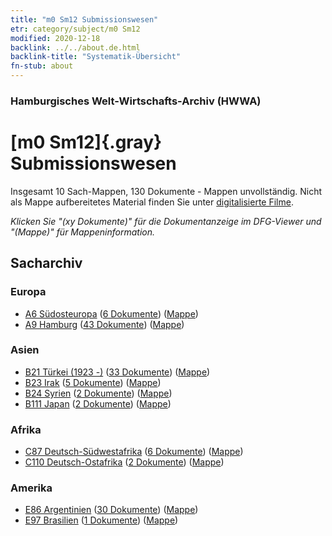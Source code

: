 ```yaml
---
title: "m0 Sm12 Submissionswesen"
etr: category/subject/m0 Sm12
modified: 2020-12-18
backlink: ../../about.de.html
backlink-title: "Systematik-Übersicht"
fn-stub: about
---
```


### Hamburgisches Welt-Wirtschafts-Archiv (HWWA)
# [m0 Sm12]{.gray}&#8201; Submissionswesen&#160; 




Insgesamt 10 Sach-Mappen, 130 Dokumente - Mappen unvollständig.
Nicht als Mappe aufbereitetes Material finden Sie unter [digitalisierte Filme](/film/h1_sh).

_Klicken Sie "(xy Dokumente)" für die Dokumentanzeige im DFG-Viewer und "(Mappe)" für Mappeninformation._

## Sacharchiv




### Europa

- [A6 Südosteuropa](../../../geo/about.de.html#A6) (<a href="https://dfg-viewer.de/show/?tx_dlf[id]=https://pm20.zbw.eu/mets/sh/1409xx/140900/1449xx/144923/public.mets.de.xml" target="_blank">6 Dokumente</a>) ([Mappe](http://purl.org/pressemappe20/folder/sh/140900,144923))
- [A9 Hamburg](../../../geo/about.de.html#A9) (<a href="https://dfg-viewer.de/show/?tx_dlf[id]=https://pm20.zbw.eu/mets/sh/1409xx/140905/1449xx/144923/public.mets.de.xml" target="_blank">43 Dokumente</a>) ([Mappe](http://purl.org/pressemappe20/folder/sh/140905,144923))

### Asien

- [B21 Türkei (1923 -)](../../../geo/about.de.html#B21) (<a href="https://dfg-viewer.de/show/?tx_dlf[id]=https://pm20.zbw.eu/mets/sh/1411xx/141111/1449xx/144923/public.mets.de.xml" target="_blank">33 Dokumente</a>) ([Mappe](http://purl.org/pressemappe20/folder/sh/141111,144923))
- [B23 Irak](../../../geo/about.de.html#B23) (<a href="https://dfg-viewer.de/show/?tx_dlf[id]=https://pm20.zbw.eu/mets/sh/1411xx/141113/1449xx/144923/public.mets.de.xml" target="_blank">5 Dokumente</a>) ([Mappe](http://purl.org/pressemappe20/folder/sh/141113,144923))
- [B24 Syrien](../../../geo/about.de.html#B24) (<a href="https://dfg-viewer.de/show/?tx_dlf[id]=https://pm20.zbw.eu/mets/sh/1411xx/141114/1449xx/144923/public.mets.de.xml" target="_blank">2 Dokumente</a>) ([Mappe](http://purl.org/pressemappe20/folder/sh/141114,144923))
- [B111 Japan](../../../geo/about.de.html#B111) (<a href="https://dfg-viewer.de/show/?tx_dlf[id]=https://pm20.zbw.eu/mets/sh/1412xx/141272/1449xx/144923/public.mets.de.xml" target="_blank">2 Dokumente</a>) ([Mappe](http://purl.org/pressemappe20/folder/sh/141272,144923))

### Afrika

- [C87 Deutsch-Südwestafrika](../../../geo/about.de.html#C87) (<a href="https://dfg-viewer.de/show/?tx_dlf[id]=https://pm20.zbw.eu/mets/sh/1414xx/141450/1449xx/144923/public.mets.de.xml" target="_blank">6 Dokumente</a>) ([Mappe](http://purl.org/pressemappe20/folder/sh/141450,144923))
- [C110 Deutsch-Ostafrika](../../../geo/about.de.html#C110) (<a href="https://dfg-viewer.de/show/?tx_dlf[id]=https://pm20.zbw.eu/mets/sh/1414xx/141471/1449xx/144923/public.mets.de.xml" target="_blank">2 Dokumente</a>) ([Mappe](http://purl.org/pressemappe20/folder/sh/141471,144923))

### Amerika

- [E86 Argentinien](../../../geo/about.de.html#E86) (<a href="https://dfg-viewer.de/show/?tx_dlf[id]=https://pm20.zbw.eu/mets/sh/1416xx/141692/1449xx/144923/public.mets.de.xml" target="_blank">30 Dokumente</a>) ([Mappe](http://purl.org/pressemappe20/folder/sh/141692,144923))
- [E97 Brasilien](../../../geo/about.de.html#E97) (<a href="https://dfg-viewer.de/show/?tx_dlf[id]=https://pm20.zbw.eu/mets/sh/1416xx/141697/1449xx/144923/public.mets.de.xml" target="_blank">1 Dokumente</a>) ([Mappe](http://purl.org/pressemappe20/folder/sh/141697,144923))


